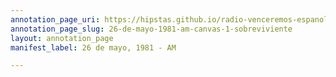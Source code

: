 ```yaml
---
annotation_page_uri: https://hipstas.github.io/radio-venceremos-espanol/annotations/26-de-mayo-1981-am-canvas-1-sobreviviente.json
annotation_page_slug: 26-de-mayo-1981-am-canvas-1-sobreviviente
layout: annotation_page
manifest_label: 26 de mayo, 1981 - AM

---
```

